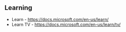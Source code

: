## Learning

- Learn - https://docs.microsoft.com/en-us/learn/
- Learn TV  - https://docs.microsoft.com/en-us/learn/tv/